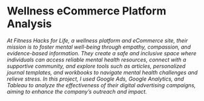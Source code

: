 # Wellness eCommerce Platform Analysis

_At Fitness Hacks for Life, a wellness platform and eCommerce site, their mission is to foster mental well-being through empathy, compassion, and evidence-based information. They create a safe and inclusive space where individuals can access reliable mental health resources, connect with a supportive community, and explore tools such as articles, personalized journal templates, and workbooks to navigate mental health challenges and relieve stress. In this project, I used Google Ads, Google Analytics, and Tableau to analyze the effectiveness of their digital advertising campaigns, aiming to enhance the company’s outreach and impact._
